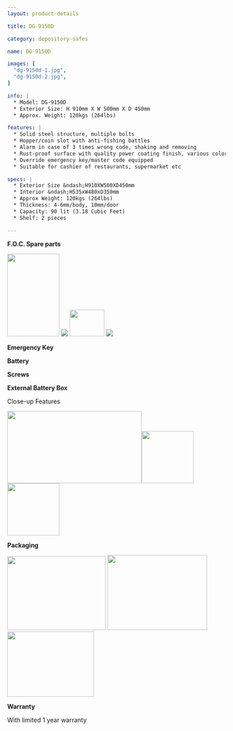 ```yaml
---
layout: product-details

title: DG-9150D

category: depository-safes

name: DG-9150D

images: [
  "dg-9150d-1.jpg",
  "dg-9150d-2.jpg",
]

info: |
  * Model: DG-9150D
  * Exterior Size: H 910mm X W 500mm X D 450mm
  * Approx. Weight: 120kgs (264lbs)

features: |
  * Solid steel structure, multiple bolts
  * Hopper/coin slot with anti-fishing battles
  * Alarm in case of 3 times wrong code, shaking and removing
  * Rust-proof surface with quality power coating finish, various colors available
  * Override emergency key/master code equipped
  * Suitable for cashier of restaurants, supermarket etc

specs: |
  * Exterior Size &ndash;H910XW500XD450mm
  * Interior &ndash;H535xW480xD350mm
  * Approx Weight: 120kgs (264lbs) 
  * Thickness: 4-6mm/body, 10mm/door
  * Capacity: 90 lit (3.18 Cubic Feet)
  * Shelf: 2 pieces

---
```


**F.O.C. Spare parts**

<img src="{IMAGE_CDN}/dg-9150d-3.jpg" style="width: 120px; height: 190px;" />

<img src="{IMAGE_CDN}/dg-9150d-4.jpg" />

<img src="{IMAGE_CDN}/dg-9150d-5.jpg" style="width: 80px; height: 61px;" />

<img src="{IMAGE_CDN}/dg-9150d-6.jpg" />

**Emergency Key**

**Battery**

**Screws**

**External Battery Box**

Close-up Features

<img alt="" src="{IMAGE_CDN}/dg-9150d-7.jpg" style="width: 310px; height: 166px;" /><img alt="" src="{IMAGE_CDN}/dg-9150d-8.jpg" style="width: 120px; height: 120px;" /><img alt="" src="{IMAGE_CDN}/dg-9150d-9.jpg" style="width: 120px; height: 120px;" />

**Packaging**

<img alt="" src="{IMAGE_CDN}/dg-9150d-10.jpg" style="width: 227px; height: 170px;" />

<img alt="" src="{IMAGE_CDN}/dg-9150d-11.jpg" style="width: 230px; height: 173px;" />

<img alt="" src="{IMAGE_CDN}/dg-9150d-12.jpg" style="width: 200px; height: 150px;" />

**Warranty**

With limited 1 year warranty
